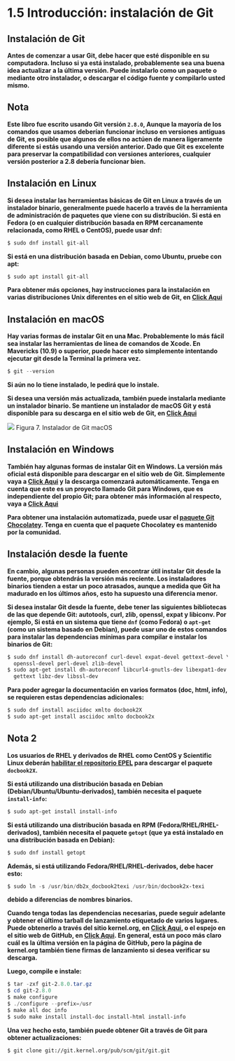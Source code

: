 # **1.5 Introducción: instalación de Git**

## **Instalación de Git**
**Antes de comenzar a usar Git, debe hacer que esté disponible en su computadora. Incluso si ya está instalado, probablemente sea una buena idea actualizar a la última versión. Puede instalarlo como un paquete o mediante otro instalador, o descargar el código fuente y compilarlo usted mismo.**

## **Nota**
**Este libro fue escrito usando Git versión `2.8.0`, Aunque la mayoría de los comandos que usamos deberían funcionar incluso en versiones antiguas de Git, es posible que algunos de ellos no actúen de manera ligeramente diferente si estás usando una versión anterior. Dado que Git es excelente para preservar la compatibilidad con versiones anteriores, cualquier versión posterior a 2.8 debería funcionar bien.**

## **Instalación en Linux**
**Si desea instalar las herramientas básicas de Git en Linux a través de un instalador binario, generalmente puede hacerlo a través de la herramienta de administración de paquetes que viene con su distribución. Si está en Fedora (o en cualquier distribución basada en RPM cercanamente relacionada, como RHEL o CentOS), puede usar dnf:**

```powershell
$ sudo dnf install git-all
```
**Si está en una distribución basada en Debian, como Ubuntu, pruebe con apt:**
```powershell
$ sudo apt install git-all
```
**Para obtener más opciones, hay instrucciones para la instalación en varias distribuciones Unix diferentes en el sitio web de Git, en [Click Aqui](https://git-scm.com/download/linux.)**

## **Instalación en macOS**
**Hay varias formas de instalar Git en una Mac. Probablemente lo más fácil sea instalar las herramientas de línea de comandos de Xcode. En Mavericks (10.9) o superior, puede hacer esto simplemente intentando ejecutar git desde la Terminal la primera vez.**
```powershell
$ git --version
```
**Si aún no lo tiene instalado, le pedirá que lo instale.**

**Si desea una versión más actualizada, también puede instalarla mediante un instalador binario. Se mantiene un instalador de macOS Git y está disponible para su descarga en el sitio web de Git, en [Click Aqui](https://git-scm.com/download/mac.)**

<div align="left"><img src="https://git-scm.com/book/en/v2/images/git-osx-installer.png">
Figura 7. Instalador de Git macOS

## **Instalación en Windows**

**También hay algunas formas de instalar Git en Windows. La versión más oficial está disponible para descargar en el sitio web de Git. Simplemente vaya a [Click Aqui](https://git-scm.com/download/win) y la descarga comenzará automáticamente. Tenga en cuenta que este es un proyecto llamado Git para Windows, que es independiente del propio Git;
para obtener más información al respecto, vaya a [Click Aqui](https://gitforwindows.org.)**

**Para obtener una instalación automatizada, puede usar el [paquete Git Chocolatey](https://community.chocolatey.org/packages/git). Tenga en cuenta que el paquete Chocolatey es mantenido por la comunidad.**

## **Instalación desde la fuente**

**En cambio, algunas personas pueden encontrar útil instalar Git desde la fuente, porque obtendrás la versión más reciente.
Los instaladores binarios tienden a estar un poco atrasados, aunque a medida que Git ha madurado en los últimos años, esto ha supuesto una diferencia menor.**

**Si desea instalar Git desde la fuente, debe tener las siguientes bibliotecas de las que depende Git: autotools, curl, zlib, openssl, expat y libiconv. Por ejemplo, Si está en un sistema que tiene `dnf` (como Fedora) o `apt-get` (como un sistema basado en Debian), puede usar uno de estos comandos para instalar las dependencias mínimas para compilar e instalar los binarios de Git:**

```powershell
$ sudo dnf install dh-autoreconf curl-devel expat-devel gettext-devel \
  openssl-devel perl-devel zlib-devel
$ sudo apt-get install dh-autoreconf libcurl4-gnutls-dev libexpat1-dev \
  gettext libz-dev libssl-dev
```

**Para poder agregar la documentación en varios formatos (doc, html, info), se requieren estas dependencias adicionales:**

```powershell
$ sudo dnf install asciidoc xmlto docbook2X
$ sudo apt-get install asciidoc xmlto docbook2x
```

## **Nota 2**
**Los usuarios de RHEL y derivados de RHEL como CentOS y Scientific Linux deberán [habilitar el repositorio EPEL](https://fedoraproject.org/wiki/EPEL#How_can_I_use_these_extra_packages.3F) para descargar el paquete `docbook2X`.**

**Si está utilizando una distribución basada en Debian (Debian/Ubuntu/Ubuntu-derivados), también necesita el paquete `install-info`:**

```powershell
$ sudo apt-get install install-info
```

**Si está utilizando una distribución basada en RPM (Fedora/RHEL/RHEL-derivados), también necesita el paquete `getopt` (que ya está instalado en una distribución basada en Debian):**

```powershell
$ sudo dnf install getopt
```

**Además, si está utilizando Fedora/RHEL/RHEL-derivados, debe hacer esto:**

```powershell
$ sudo ln -s /usr/bin/db2x_docbook2texi /usr/bin/docbook2x-texi
```

**debido a diferencias de nombres binarios.**

**Cuando tenga todas las dependencias necesarias, puede seguir adelante y obtener el último tarball de lanzamiento etiquetado de varios lugares. Puede obtenerlo a través del sitio kernel.org, en [Click Aqui](https://www.kernel.org/pub/software/scm/git), o el espejo en el sitio web de GitHub, en [Click Aqui](https://github.com/git/git/releases).
En general, está un poco más claro cuál es la última versión en la página de GitHub, pero la página de kernel.org también tiene firmas de lanzamiento si desea verificar su descarga.**

**Luego, compile e instale:**

```powershell
$ tar -zxf git-2.8.0.tar.gz
$ cd git-2.8.0
$ make configure
$ ./configure --prefix=/usr
$ make all doc info
$ sudo make install install-doc install-html install-info
```

**Una vez hecho esto, también puede obtener Git a través de Git para obtener actualizaciones:**

```
$ git clone git://git.kernel.org/pub/scm/git/git.git
```